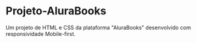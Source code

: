 # Projeto-AluraBooks
Um projeto de HTML e CSS da plataforma "AluraBooks" desenvolvido com responsividade Mobile-first.

